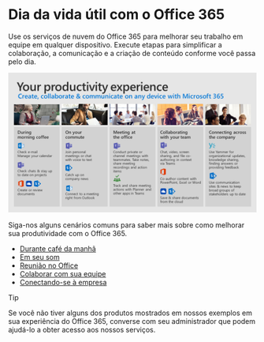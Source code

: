 # <a name="day-in-the-life-with-office-365"></a>Dia da vida útil com o Office 365

Use os serviços de nuvem do Office 365 para melhorar seu trabalho em equipe em qualquer dispositivo.  Execute etapas para simplificar a colaboração, a comunicação e a criação de conteúdo conforme você passa pelo dia.  

![Dia da vida Visual](media/m365day.png)

Siga-nos alguns cenários comuns para saber mais sobre como melhorar sua produtividade com o Office 365.

- [Durante café da manhã](ditl_coffee.md)
- [Em seu som](ditl_commute.md)
- [Reunião no Office](ditl_meeting.md)
- [Colaborar com sua equipe](ditl_collab.md)
- [Conectando-se à empresa](ditl_connect.md)

> [!TIP]
> Se você não tiver alguns dos produtos mostrados em nossos exemplos em sua experiência do Office 365, converse com seu administrador que podem ajudá-lo a obter acesso aos nossos serviços. 